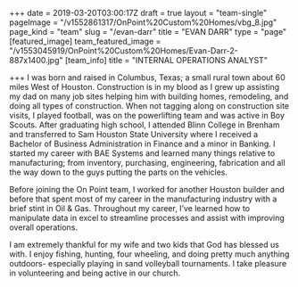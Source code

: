 +++
date = 2019-03-20T03:00:17Z
draft = true
layout = "team-single"
pageImage = "/v1552861317/OnPoint%20Custom%20Homes/vbg_8.jpg"
page_kind = "team"
slug = "/evan-darr"
title = "EVAN DARR"
type = "page"
[featured_image]
team_featured_image = "/v1553045919/OnPoint%20Custom%20Homes/Evan-Darr-2-887x1400.jpg"
[team_info]
title = "INTERNAL OPERATIONS ANALYST"

+++
I was born and raised in Columbus, Texas; a small rural town about 60 miles West of Houston. Construction is in my blood as I grew up assisting my dad on many job sites helping him with building homes, remodeling, and doing all types of construction. When not tagging along on construction site visits, I played football, was on the powerlifting team and was active in Boy Scouts. After graduating high school, I attended Blinn College in Brenham and transferred to Sam Houston State University where I received a Bachelor of Business Administration in Finance and a minor in Banking. I started my career with BAE Systems and learned many things relative to manufacturing; from inventory, purchasing, engineering, fabrication and all the way down to the guys putting the parts on the vehicles.

Before joining the On Point team, I worked for another Houston builder and before that spent most of my career in the manufacturing industry with a brief stint in Oil & Gas. Throughout my career, I’ve learned how to manipulate data in excel to streamline processes and assist with improving overall operations.

I am extremely thankful for my wife and two kids that God has blessed us with. I enjoy fishing, hunting, four wheeling, and doing pretty much anything outdoors- especially playing in sand volleyball tournaments. I take pleasure in volunteering and being active in our church.